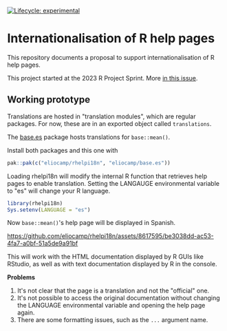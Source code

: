 <!-- badges: start -->
[![Lifecycle: experimental](https://img.shields.io/badge/lifecycle-experimental-orange.svg)](https://lifecycle.r-lib.org/articles/stages.html#experimental)
<!-- badges: end -->

# Internationalisation of R help pages

This repository documents a proposal to support internationalisation of R help pages.

This project started at the 2023 R Project Sprint.
More [in this issue](https://github.com/r-devel/r-project-sprint-2023/issues/35).

## Working prototype

Translations are hosted in "translation modules", which are regular packages. 
For now, these are in an exported object called `translations`. 

The [base.es](https://github.com/eliocamp/base.es) package hosts translations for `base::mean()`. 

Install both packages and this one with

``` r
pak::pak(c("eliocamp/rhelpi18n", "eliocamp/base.es"))
```

Loading rhelpi18n will modify the internal R function that retrieves help pages to enable translation.
Setting the LANGAUGE environmental variable to "es" will change your R language. 

```r
library(rhelpi18n)
Sys.setenv(LANGUAGE = "es")
```

Now `base::mean()`'s help page will be displayed in Spanish.

https://github.com/eliocamp/rhelpi18n/assets/8617595/be3038dd-ac53-4fa7-a0bf-51a5de9a91bf

This will work with the HTML documentation displayed by R GUIs like RStudio, as well as with text documentation displayed by R in the console. 

**Problems**

1. It's not clear that the page is a translation and not the "official" one. 
2. It's not possible to access the original documentation without changing the LANGUAGE environmental variable and opening the help page again. 
3. There are some formatting issues, such as the `...` argument name. 

